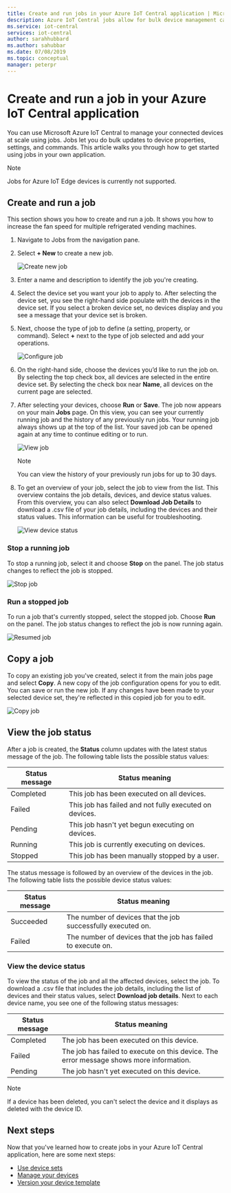 ```yaml
---
title: Create and run jobs in your Azure IoT Central application | Microsoft Docs
description: Azure IoT Central jobs allow for bulk device management capabilities, such as updating a device property, setting, or executing a command.
ms.service: iot-central
services: iot-central
author: sarahhubbard
ms.author: sahubbar
ms.date: 07/08/2019
ms.topic: conceptual
manager: peterpr
---
```


# Create and run a job in your Azure IoT Central application

You can use Microsoft Azure IoT Central to manage your connected devices at scale using jobs. Jobs let you do bulk updates to device properties, settings, and commands. This article walks you through how to get started using jobs in your own application.

> [!NOTE] 
> Jobs for Azure IoT Edge devices is currently not supported. 

## Create and run a job

This section shows you how to create and run a job. It shows you how to increase the fan speed for multiple refrigerated vending machines.

1. Navigate to Jobs from the navigation pane.

2. Select **+ New** to create a new job.

    ![Create new job](./media/howto-run-a-job/createnewjob.png)

3. Enter a name and description to identify the job you're creating.

4. Select the device set you want your job to apply to. After selecting the device set, you see the right-hand side populate with the devices in the device set. If you select a broken device set, no devices display and you see a message that your device set is broken.

5. Next, choose the type of job to define (a setting, property, or command). Select **+** next to the type of job selected and add your operations.

    ![Configure job](./media/howto-run-a-job/configurejob.png)

6. On the right-hand side, choose the devices you’d like to run the job on. By selecting the top check box, all devices are selected in the entire device set. By selecting the check box near **Name**, all devices on the current page are selected.

7. After selecting your devices, choose **Run** or **Save**. The job now appears on your main **Jobs** page. On this view, you can see your currently running job and the history of any previously run jobs. Your running job always shows up at the top of the list. Your saved job can be opened again at any time to continue editing or to run.

    ![View job](./media/howto-run-a-job/viewjob.png)

    > [!NOTE]
    > You can view the history of your previously run jobs for up to 30 days.

8. To get an overview of your job, select the job to view from the list. This overview contains the job details, devices, and device status values. From this overview, you can also select **Download Job Details** to download a .csv file of your job details, including the devices and their status values. This information can be useful for troubleshooting.

    ![View device status](./media/howto-run-a-job/downloaddetails.png)

### Stop a running job

To stop a running job, select it and choose **Stop** on the panel. The job status changes to reflect the job is stopped.

   ![Stop job](./media/howto-run-a-job/stopjob.png)

### Run a stopped job

To run a job that's currently stopped, select the stopped job. Choose **Run** on the panel. The job status changes to reflect the job is now running again.

   ![Resumed job](./media/howto-run-a-job/resumejob.png)

## Copy a job

To copy an existing job you've created, select it from the main jobs page and select **Copy**. A new copy of the job configuration opens for you to edit. You can save or run the new job. If any changes have been made to your selected device set, they're reflected in this copied job for you to edit.

   ![Copy job](./media/howto-run-a-job/copyjob.png)

## View the job status

After a job is created, the **Status** column updates with the latest status message of the job. The following table lists the possible status values:

| Status message       | Status meaning                                          |
| -------------------- | ------------------------------------------------------- |
| Completed            | This job has been executed on all devices.              |
| Failed               | This job has failed and not fully executed on devices.  |
| Pending              | This job hasn't yet begun executing on devices.         |
| Running              | This job is currently executing on devices.             |
| Stopped              | This job has been manually stopped by a user.           |

The status message is followed by an overview of the devices in the job. The following table lists the possible device status values:

| Status message       | Status meaning                                                     |
| -------------------- | ------------------------------------------------------------------ |
| Succeeded            | The number of devices that the job successfully executed on.       |
| Failed               | The number of devices that the job has failed to execute on.       |

### View the device status

To view the status of the job and all the affected devices, select the job. To download a .csv file that includes the job details, including the list of devices and their status values, select **Download job details**. Next to each device name, you see one of the following status messages:

| Status message       | Status meaning                                                                |
| -------------------- | ----------------------------------------------------------------------------- |
| Completed            | The job has been executed on this device.                                     |
| Failed               | The job has failed to execute on this device. The error message shows more information.  |
| Pending              | The job hasn't yet executed on this device.                                   |

> [!NOTE]
> If a device has been deleted, you can't select the device and it displays as deleted with the device ID.

## Next steps

Now that you've learned how to create jobs in your Azure IoT Central application, here are some next steps:

- [Use device sets](howto-use-device-sets.md)
- [Manage your devices](howto-manage-devices.md)
- [Version your device template](howto-version-device-template.md)
